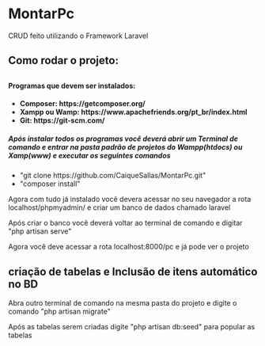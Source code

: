 # MontarPc
CRUD feito utilizando o Framework Laravel
<h2> Como rodar o projeto: <h2>
<h4> Programas que devem ser instalados: <h4>
<ul>
<li>Composer: https://getcomposer.org/ </li>
<li>Xampp ou Wamp: https://www.apachefriends.org/pt_br/index.html</li>
<li>Git: https://git-scm.com/ </li>
</ul>

<p></p>
<p></p>
<p></p>

<h5> Após instalar todos os programas você deverá abrir um Terminal de comando e entrar na pasta padrão de projetos do Wampp(htdocs) ou Xamp(www) e executar os seguintes comandos</h5>
<ul>
    <li>"git clone https://github.com/CaiqueSallas/MontarPc.git"</li>
    <li>"composer install"</li>
</ul>
<p> Agora com tudo já instalado você devera acessar no seu navegador a rota localhost/phpmyadmin/ e criar um banco de dados chamado laravel</p>
<p> Após criar o banco você deverá voltar ao terminal de comando e digitar "php artisan serve" </p>
<p> Agora você deve acessar a rota localhost:8000/pc e já pode ver o projeto

<h2> criação de tabelas e Inclusão de itens automático no BD </h2>
<p> Abra outro terminal de comando na mesma pasta do projeto e digite o comando "php artisan migrate"</p>
<p> Após as tabelas serem criadas digite "php artisan db:seed" para popular as tabelas</p>
